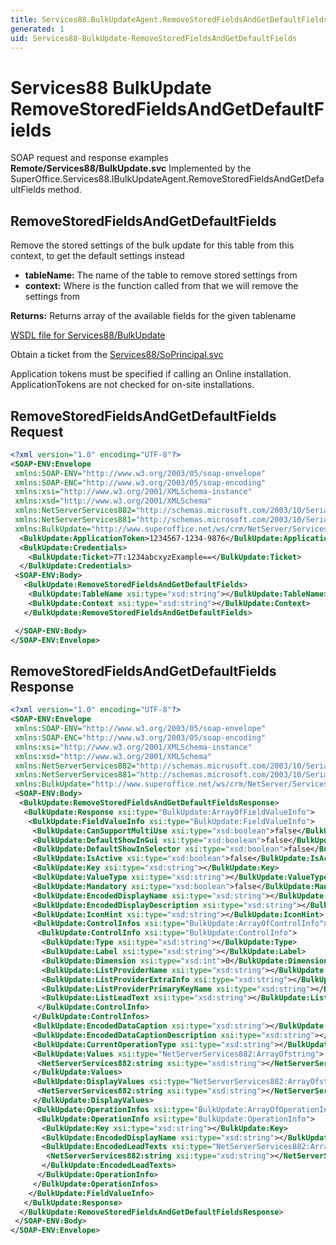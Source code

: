 ```yaml
---
title: Services88.BulkUpdateAgent.RemoveStoredFieldsAndGetDefaultFields SOAP
generated: 1
uid: Services88-BulkUpdate-RemoveStoredFieldsAndGetDefaultFields
---
```


# Services88 BulkUpdate RemoveStoredFieldsAndGetDefaultFields

SOAP request and response examples **Remote/Services88/BulkUpdate.svc**
Implemented by the <see cref="M:SuperOffice.Services88.IBulkUpdateAgent.RemoveStoredFieldsAndGetDefaultFields">SuperOffice.Services88.IBulkUpdateAgent.RemoveStoredFieldsAndGetDefaultFields</see> method.

## RemoveStoredFieldsAndGetDefaultFields

Remove the stored settings of the bulk update for this table from this context, to get the default settings instead

* **tableName:** The name of the table to remove stored settings from
* **context:** Where is the function called from that we will remove the settings from

**Returns:** Returns array of the available fields for the given tablename


[WSDL file for Services88/BulkUpdate](../Services88-BulkUpdate.md)

Obtain a ticket from the [Services88/SoPrincipal.svc](../SoPrincipal/index.md)

Application tokens must be specified if calling an Online installation. ApplicationTokens are not checked for on-site installations.

## RemoveStoredFieldsAndGetDefaultFields Request

```xml
<?xml version="1.0" encoding="UTF-8"?>
<SOAP-ENV:Envelope
 xmlns:SOAP-ENV="http://www.w3.org/2003/05/soap-envelope"
 xmlns:SOAP-ENC="http://www.w3.org/2003/05/soap-encoding"
 xmlns:xsi="http://www.w3.org/2001/XMLSchema-instance"
 xmlns:xsd="http://www.w3.org/2001/XMLSchema"
 xmlns:NetServerServices882="http://schemas.microsoft.com/2003/10/Serialization/Arrays"
 xmlns:NetServerServices881="http://schemas.microsoft.com/2003/10/Serialization/"
 xmlns:BulkUpdate="http://www.superoffice.net/ws/crm/NetServer/Services88">
  <BulkUpdate:ApplicationToken>1234567-1234-9876</BulkUpdate:ApplicationToken>
  <BulkUpdate:Credentials>
    <BulkUpdate:Ticket>7T:1234abcxyzExample==</BulkUpdate:Ticket>
  </BulkUpdate:Credentials>
 <SOAP-ENV:Body>
   <BulkUpdate:RemoveStoredFieldsAndGetDefaultFields>
    <BulkUpdate:TableName xsi:type="xsd:string"></BulkUpdate:TableName>
    <BulkUpdate:Context xsi:type="xsd:string"></BulkUpdate:Context>
   </BulkUpdate:RemoveStoredFieldsAndGetDefaultFields>

 </SOAP-ENV:Body>
</SOAP-ENV:Envelope>

```


## RemoveStoredFieldsAndGetDefaultFields Response

```xml
<?xml version="1.0" encoding="UTF-8"?>
<SOAP-ENV:Envelope
 xmlns:SOAP-ENV="http://www.w3.org/2003/05/soap-envelope"
 xmlns:SOAP-ENC="http://www.w3.org/2003/05/soap-encoding"
 xmlns:xsi="http://www.w3.org/2001/XMLSchema-instance"
 xmlns:xsd="http://www.w3.org/2001/XMLSchema"
 xmlns:NetServerServices882="http://schemas.microsoft.com/2003/10/Serialization/Arrays"
 xmlns:NetServerServices881="http://schemas.microsoft.com/2003/10/Serialization/"
 xmlns:BulkUpdate="http://www.superoffice.net/ws/crm/NetServer/Services88">
 <SOAP-ENV:Body>
  <BulkUpdate:RemoveStoredFieldsAndGetDefaultFieldsResponse>
   <BulkUpdate:Response xsi:type="BulkUpdate:ArrayOfFieldValueInfo">
    <BulkUpdate:FieldValueInfo xsi:type="BulkUpdate:FieldValueInfo">
     <BulkUpdate:CanSupportMultiUse xsi:type="xsd:boolean">false</BulkUpdate:CanSupportMultiUse>
     <BulkUpdate:DefaultShowInGui xsi:type="xsd:boolean">false</BulkUpdate:DefaultShowInGui>
     <BulkUpdate:DefaultShowInSelector xsi:type="xsd:boolean">false</BulkUpdate:DefaultShowInSelector>
     <BulkUpdate:IsActive xsi:type="xsd:boolean">false</BulkUpdate:IsActive>
     <BulkUpdate:Key xsi:type="xsd:string"></BulkUpdate:Key>
     <BulkUpdate:ValueType xsi:type="xsd:string"></BulkUpdate:ValueType>
     <BulkUpdate:Mandatory xsi:type="xsd:boolean">false</BulkUpdate:Mandatory>
     <BulkUpdate:EncodedDisplayName xsi:type="xsd:string"></BulkUpdate:EncodedDisplayName>
     <BulkUpdate:EncodedDisplayDescription xsi:type="xsd:string"></BulkUpdate:EncodedDisplayDescription>
     <BulkUpdate:IconHint xsi:type="xsd:string"></BulkUpdate:IconHint>
     <BulkUpdate:ControlInfos xsi:type="BulkUpdate:ArrayOfControlInfo">
      <BulkUpdate:ControlInfo xsi:type="BulkUpdate:ControlInfo">
       <BulkUpdate:Type xsi:type="xsd:string"></BulkUpdate:Type>
       <BulkUpdate:Label xsi:type="xsd:string"></BulkUpdate:Label>
       <BulkUpdate:Dimension xsi:type="xsd:int">0</BulkUpdate:Dimension>
       <BulkUpdate:ListProviderName xsi:type="xsd:string"></BulkUpdate:ListProviderName>
       <BulkUpdate:ListProviderExtraInfo xsi:type="xsd:string"></BulkUpdate:ListProviderExtraInfo>
       <BulkUpdate:ListProviderPrimaryKeyName xsi:type="xsd:string"></BulkUpdate:ListProviderPrimaryKeyName>
       <BulkUpdate:ListLeadText xsi:type="xsd:string"></BulkUpdate:ListLeadText>
      </BulkUpdate:ControlInfo>
     </BulkUpdate:ControlInfos>
     <BulkUpdate:EncodedDataCaption xsi:type="xsd:string"></BulkUpdate:EncodedDataCaption>
     <BulkUpdate:EncodedDataCaptionDescription xsi:type="xsd:string"></BulkUpdate:EncodedDataCaptionDescription>
     <BulkUpdate:CurrentOperationType xsi:type="xsd:string"></BulkUpdate:CurrentOperationType>
     <BulkUpdate:Values xsi:type="NetServerServices882:ArrayOfstring">
      <NetServerServices882:string xsi:type="xsd:string"></NetServerServices882:string>
     </BulkUpdate:Values>
     <BulkUpdate:DisplayValues xsi:type="NetServerServices882:ArrayOfstring">
      <NetServerServices882:string xsi:type="xsd:string"></NetServerServices882:string>
     </BulkUpdate:DisplayValues>
     <BulkUpdate:OperationInfos xsi:type="BulkUpdate:ArrayOfOperationInfo">
      <BulkUpdate:OperationInfo xsi:type="BulkUpdate:OperationInfo">
       <BulkUpdate:Key xsi:type="xsd:string"></BulkUpdate:Key>
       <BulkUpdate:EncodedDisplayName xsi:type="xsd:string"></BulkUpdate:EncodedDisplayName>
       <BulkUpdate:EncodedLeadTexts xsi:type="NetServerServices882:ArrayOfstring">
        <NetServerServices882:string xsi:type="xsd:string"></NetServerServices882:string>
       </BulkUpdate:EncodedLeadTexts>
      </BulkUpdate:OperationInfo>
     </BulkUpdate:OperationInfos>
    </BulkUpdate:FieldValueInfo>
   </BulkUpdate:Response>
  </BulkUpdate:RemoveStoredFieldsAndGetDefaultFieldsResponse>
 </SOAP-ENV:Body>
</SOAP-ENV:Envelope>

```

